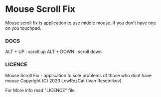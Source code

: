 # Mouse Scroll Fix

Mouse scroll fix is application to use middle mouse,
if you don't have one on you touchpad.

### DOCS
ALT + UP   : scroll up
ALT + DOWN : scroll down

### LICENCE
Mouse Scroll Fix - application to sole problems of those who dont have mouse
Copyright (C) 2023  LowRezCat (Ivan Resetnikov)

For More info read "LICENCE" file.